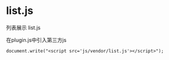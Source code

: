 # list.js

列表展示 list.js

在plugin.js中引入第三方js
```
document.write("<script src='js/vendor/list.js'></script>");
```

